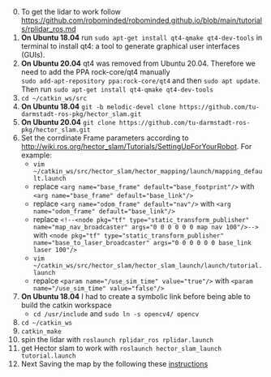 0. To get the lidar to work follow https://github.com/robominded/robominded.github.io/blob/main/tutorials/rplidar_ros.md
1. **On Ubuntu 18.04** run `sudo apt-get install qt4-qmake qt4-dev-tools` in terminal to install qt4: a tool to generate graphical user interfaces (GUIs). 
2. **On Ubuntu 20.04** qt4 was removed from Ubuntu 20.04. Therefore we need to add the PPA rock-core/qt4 manually 
<br> `sudo add-apt-repository ppa:rock-core/qt4` and then `sudo apt update`. 
<br> Then run `sudo apt-get install qt4-qmake qt4-dev-tools`
2.  `cd ~/catkin_ws/src`
3.  **On Ubuntu 18.04** `git -b melodic-devel clone https://github.com/tu-darmstadt-ros-pkg/hector_slam.git`
4.  **On Ubuntu 20.04** `git clone https://github.com/tu-darmstadt-ros-pkg/hector_slam.git`
5.  Set the corrdinate Frame parameters according to http://wiki.ros.org/hector_slam/Tutorials/SettingUpForYourRobot. For example: 
    - `vim ~/catkin_ws/src/hector_slam/hector_mapping/launch/mapping_default.launch`
    - replace `<arg name="base_frame" default="base_footprint"/>` with `<arg name="base_frame" default="base_link"/>` 
    - replace `<arg name="odom_frame" default="nav"/>` with `<arg name="odom_frame" default="base_link"/>`
    - replace `<!--<node pkg="tf" type="static_transform_publisher" name="map_nav_broadcaster" args="0 0 0 0 0 0 map nav 100"/>-->` with `<node pkg="tf" type="static_transform_publisher" name="base_to_laser_broadcaster" args="0 0 0 0 0 0 base_link laser 100"/>`
    - `vim ~/catkin_ws/src/hector_slam/hector_slam_launch/launch/tutorial.launch`
    - repalce  `<param name="/use_sim_time" value="true"/>` with `<param name="/use_sim_time" value="false"/>`
7.  **On Ubuntu 18.04** I had to create a symbolic link before being able to build the catkin workspace
     - `cd /usr/include` and `sudo ln -s opencv4/ opencv` 
8. `cd ~/catkin_ws` 
9. `catkin_make`
10. spin the lidar with `roslaunch rplidar_ros rplidar.launch`
11. get Hector slam to work with `roslaunch hector_slam_launch tutorial.launch`
12. Next Saving the map by the following these [instructions](https://github.com/robominded/robominded.github.io/blob/main/tutorials/save%20a%20map%20in%20ROS%20Noetic%20and%20Melodic.md)

